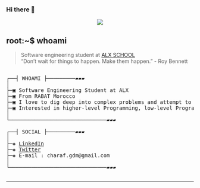 ### Hi there 👋

</p>
<p align="center">  
<img src ="https://cdn.dribbble.com/users/2495095/screenshots/6022014/media/bde6ebc855e312547d5f791f427de779.gif">
</p>

## root:~$ whoami
>  Software engineering student at [ALX SCHOOL](https://www.alxafrica.com//) \
>  “Don’t wait for things to happen. Make them happen.” - Roy Bennett 


<pre>

┌──┤ WHOAMI ├─────────▰▰▰
│
├─▣ Software Engineering Student at ALX
├─▣ From RABAT Morocco
├─▣ I love to dig deep into complex problems and attempt to find the simplest yet the most effecient solution.
├─▣ Interested in higher-level Programming, low-level Programming, CyberSecurity, DevOps, Netwroking, Cloud and AI, the lean/agile way of working.
│
└───────────────────────────────▰▰▰

┌──┤ SOCIAL ├─────────▰▰▰
│
├─◈ <a href="https://www.linkedin.com/in/honor-pride-865789196/">LinkedIn</a>
├─◈ <a href="https://twitter.com/charaf_gdm">Twitter</a>
├─◈ E-mail : charaf.gdm@gmail.com
│
└───────────────────────────────▰▰▰

</pre>

--------------
